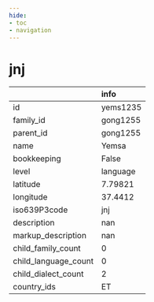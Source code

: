 ```yaml
---
hide:
- toc
- navigation
---
```

# jnj
|                      | info     |
|:---------------------|:---------|
| id                   | yems1235 |
| family_id            | gong1255 |
| parent_id            | gong1255 |
| name                 | Yemsa    |
| bookkeeping          | False    |
| level                | language |
| latitude             | 7.79821  |
| longitude            | 37.4412  |
| iso639P3code         | jnj      |
| description          | nan      |
| markup_description   | nan      |
| child_family_count   | 0        |
| child_language_count | 0        |
| child_dialect_count  | 2        |
| country_ids          | ET       |